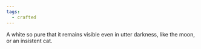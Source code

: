 ```yaml
---
tags:
  - crafted
---
```

A white so pure that it remains visible even in utter darkness, like the moon, or an insistent cat.